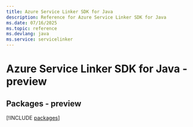 ```yaml
---
title: Azure Service Linker SDK for Java
description: Reference for Azure Service Linker SDK for Java
ms.date: 07/16/2025
ms.topic: reference
ms.devlang: java
ms.service: servicelinker
---
```

# Azure Service Linker SDK for Java - preview
## Packages - preview
[!INCLUDE [packages](service-linker-index.md)]
